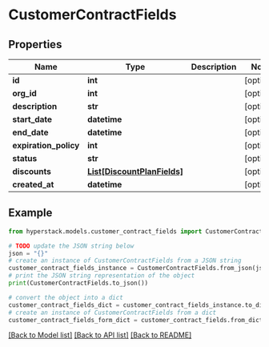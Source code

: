 # CustomerContractFields


## Properties

Name | Type | Description | Notes
------------ | ------------- | ------------- | -------------
**id** | **int** |  | [optional] 
**org_id** | **int** |  | [optional] 
**description** | **str** |  | [optional] 
**start_date** | **datetime** |  | [optional] 
**end_date** | **datetime** |  | [optional] 
**expiration_policy** | **int** |  | [optional] 
**status** | **str** |  | [optional] 
**discounts** | [**List[DiscountPlanFields]**](DiscountPlanFields.md) |  | [optional] 
**created_at** | **datetime** |  | [optional] 

## Example

```python
from hyperstack.models.customer_contract_fields import CustomerContractFields

# TODO update the JSON string below
json = "{}"
# create an instance of CustomerContractFields from a JSON string
customer_contract_fields_instance = CustomerContractFields.from_json(json)
# print the JSON string representation of the object
print(CustomerContractFields.to_json())

# convert the object into a dict
customer_contract_fields_dict = customer_contract_fields_instance.to_dict()
# create an instance of CustomerContractFields from a dict
customer_contract_fields_form_dict = customer_contract_fields.from_dict(customer_contract_fields_dict)
```
[[Back to Model list]](../README.md#documentation-for-models) [[Back to API list]](../README.md#documentation-for-api-endpoints) [[Back to README]](../README.md)



